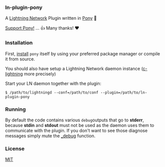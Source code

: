 ### ln-plugin-pony

A [Lightning Network](https://github.com/lightningnetwork/lightning-rfc) Plugin written in [Pony](https://www.ponylang.io/) :horse:

[Support Pony!](https://opencollective.com/ponyc/donate?referral=36826)  ... :+1: Many thanks! :heart:

### Installation

First, [install](https://github.com/ponylang/ponyc/blob/master/README.md#installation) `pony` itself by using your preferred package manager or compile it from source.

You should also have setup a Lightning Network daemon instance ([c-lightning](https://github.com/ElementsProject/lightning) more precisely)

Start your LN daemon together with the plugin:

```shell
$ /path/to/lightningd --conf=/path/to/conf --plugin=/path/to/ln-plugin-pony
```

### Running

By default the code contains various `debug`outputs that go to **stderr**, because **stdin** and **stdout** must not be used as the daemon uses them to communicate with the plugin. If you don't want to see those diagnose messages simply mute the [_debug](https://github.com/Actinium-project/ln-plugin-pony/blob/master/plugin.pony#L90) function.

### License

[MIT](https://github.com/Actinium-project/ln-plugin-pony/blob/master/LICENSE)
